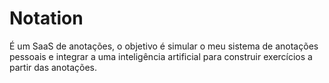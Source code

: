 # Notation
 É um SaaS de anotações, o objetivo é simular o meu sistema de anotações pessoais e integrar a uma inteligência artificial para construir exercícios a partir das anotações.

